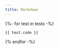 ```yaml
---
title: Markdown
---
```

{%- for test in tests -%}
```{{ test.language }}
{{ test.code }}
```
{% endfor -%}